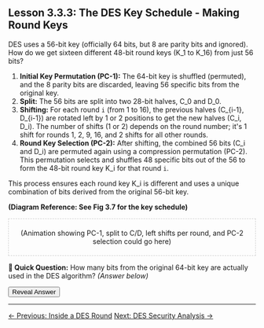 ## Lesson 3.3.3: The DES Key Schedule - Making Round Keys

DES uses a 56-bit key (officially 64 bits, but 8 are parity bits and ignored). How do we get sixteen different 48-bit round keys (K_1 to K_16) from just 56 bits?

1.  **Initial Key Permutation (PC-1):** The 64-bit key is shuffled (permuted), and the 8 parity bits are discarded, leaving 56 specific bits from the original key.
2.  **Split:** The 56 bits are split into two 28-bit halves, C_0 and D_0.
3.  **Shifting:** For each round `i` (from 1 to 16), the previous halves (C_{i-1}, D_{i-1}) are rotated left by 1 or 2 positions to get the new halves (C_i, D_i). The number of shifts (1 or 2) depends on the round number; it's 1 shift for rounds 1, 2, 9, 16, and 2 shifts for all other rounds.
4.  **Round Key Selection (PC-2):** After shifting, the combined 56 bits (C_i and D_i) are permuted again using a compression permutation (PC-2). This permutation selects and shuffles 48 specific bits out of the 56 to form the 48-bit round key K_i for that round `i`.

This process ensures each round key K_i is different and uses a unique combination of bits derived from the original 56-bit key.

**(Diagram Reference: See Fig 3.7 for the key schedule)**

<!-- Placeholder for potential Key Schedule animation -->
<div id="keyschedule-animation-placeholder" style="border:1px dashed #ccc; padding: 20px; margin: 15px 0; text-align: center;">
  (Animation showing PC-1, split to C/D, left shifts per round, and PC-2 selection could go here)
</div>

**🤔 Quick Question:** How many bits from the original 64-bit key are actually used in the DES algorithm?
*(Answer below)*

<button onclick="revealAnswer('keyBitsAnswer', this)">Reveal Answer</button>
<span id="keyBitsAnswer" style="display: none;">
*(Answer: 56 bits. The other 8 are parity bits and are discarded by PC-1.)*
</span>

---

<div class="page-navigation">
    <a href="ch03_round.html" class="prev">← Previous: Inside a DES Round</a>
    <a href="ch03_security.html" class="next">Next: DES Security Analysis →</a>
</div>

<script src="../scripts/main.js"></script>